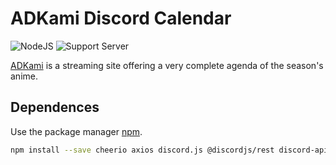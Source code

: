 # ADKami Discord Calendar

![NodeJS](https://img.shields.io/badge/node.js-6DA55F?style=for-the-badge&label=Made+with&logo=node.js&logoColor=white)            ![Support Server](https://img.shields.io/badge/discord.js-6DA55F?label=Made+With&logo=Discord&colorB=7289da&style=for-the-badge)

[ADKami](https://www.adkami.com) is a streaming site offering a very complete agenda of the season's anime.

## Dependences

Use the package manager [npm](https://www.npmjs.com).

```bash
npm install --save cheerio axios discord.js @discordjs/rest discord-api-types
```
